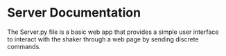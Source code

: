<H1>Server Documentation </H1>
<p> The Server.py file is a basic web app that provides a simple user interface to interact with the shaker through a web page by sending discrete commands.</p>